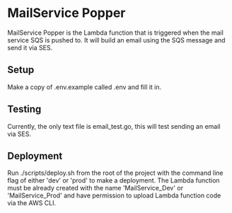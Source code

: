 # MailService Popper

MailService Popper is the Lambda function that is triggered when the mail service SQS is pushed to. It will
build an email using the SQS message and send it via SES.

## Setup
Make a copy of .env.example called .env and fill it in.

## Testing
Currently, the only text file is email_test.go, this will test sending an email via SES.

## Deployment
Run ./scripts/deploy.sh from the root of the project with the command line flag of either 'dev' or 'prod' to make a deployment.
The Lambda function must be already created with the name 'MailService_Dev' or 'MailService_Prod' and have permission to upload
Lambda function code via the AWS CLI.